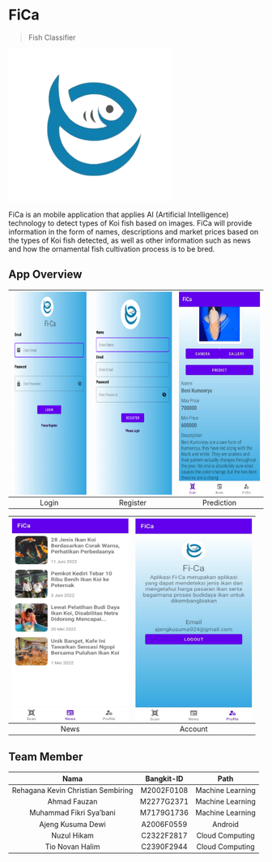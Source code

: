 # FiCa
> Fish Classifier

![alt text](https://raw.githubusercontent.com/nuzulh/FiCa/master/MOBILE%20DEVELOPMENT/documentation%20assets/logo.png)

FiCa is an mobile application that applies AI (Artificial Intelligence) technology to detect types of Koi fish based on images. FiCa will provide information in the form of names, descriptions and market prices based on the types of Koi fish detected, as well as other information such as news and how the ornamental fish cultivation process is to be bred.

## App Overview
|<img src=MOBILE%20DEVELOPMENT/documentation%20assets/login.png align="center" height="400" width="230" ></a> |<img src=MOBILE%20DEVELOPMENT/documentation%20assets/register.png  align="center" height="400" width="230" ></a>|<img src=MOBILE%20DEVELOPMENT/documentation%20assets/predict.jpeg  align="center" height="400" width="230" ></a>|
|:-----------:|:--------:|:--------:|
| Login | Register | Prediction |

|<img src=MOBILE%20DEVELOPMENT/documentation%20assets/news.jpeg align="center" height="400" width="230" ></a> |<img src=MOBILE%20DEVELOPMENT/documentation%20assets/account.jpeg  align="center" height="400" width="230" ></a>|
|:-----------:|:--------:|
| News | Account |

## Team Member
|                Nama                  |  Bangkit-ID   |       Path       |
|:------------------------------------:|:-------------:|:----------------:|
|  Rehagana Kevin Christian Sembiring  |  M2002F0108   | Machine Learning |
|            Ahmad Fauzan              |  M2277G2371   | Machine Learning |
|       Muhammad Fikri Sya’bani        |  M7179G1736   | Machine Learning |
|          Ajeng Kusuma Dewi           |  A2006F0559   |      Android     |
|             Nuzul Hikam              |  C2322F2817   | Cloud Computing  |
|           Tio Novan Halim            |  C2390F2944   | Cloud Computing  |
